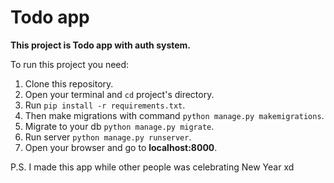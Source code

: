 <h1>Todo app</h1>

**This project is Todo app with auth system.**

To run this project you need:
1. Clone this repository.
2. Open your terminal and `cd` project's directory.
3. Run `pip install -r requirements.txt`.
4. Then make migrations with command `python manage.py makemigrations`.
5. Migrate to your db `python manage.py migrate`.
6. Run server `python manage.py runserver`.
7. Open your browser and go to **<a>localhost:8000</a>**.

P.S. I made this app while other people was celebrating New Year xd
